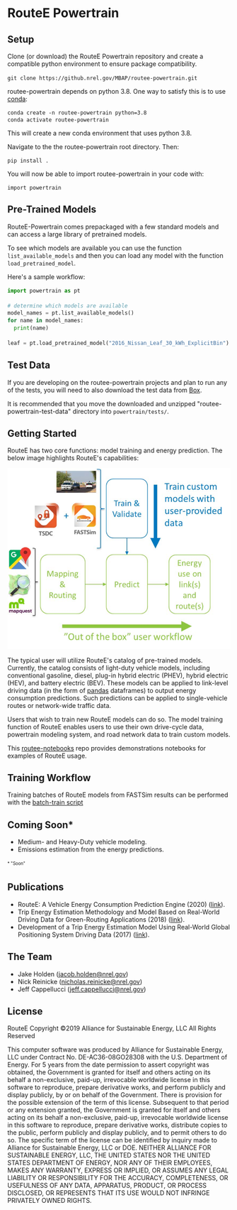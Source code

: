 # RouteE Powertrain

## Setup
Clone (or download) the RouteE Powertrain repository and create a compatible python environment to ensure package compatibility.

`git clone https://github.nrel.gov/MBAP/routee-powertrain.git`


routee-powertrain depends on python 3.8. One way to satisfy this is to use [conda](https://conda.io/docs/):
```
conda create -n routee-powertrain python=3.8 
conda activate routee-powertrain
```
This will create a new conda environment that uses python 3.8.

Navigate to the the routee-powertrain root directory. Then: 

```
pip install .
```

You will now be able to import routee-powertrain in your code with:
```
import powertrain
```

## Pre-Trained Models
RouteE-Powertrain comes prepackaged with a few standard models and can access a large library of pretrained models.

To see which models are available you can use the function `list_available_models` and then you can load any model
with the function `load_pretrained_model`. 

Here's a sample workflow:

```python
import powertrain as pt

# determine which models are available
model_names = pt.list_available_models()
for name in model_names:
  print(name)

leaf = pt.load_pretrained_model("2016_Nissan_Leaf_30_kWh_ExplicitBin")
```

## Test Data
If you are developing on the routee-powertrain projects and plan to run any of the tests, you will need to also download the test data from [Box](https://app.box.com/s/dm5w4mo56ej9jfmyo404kz98roz7jat7). 

It is recommended that you move the downloaded and unzipped "routee-powertrain-test-data" directory into ```powertrain/tests/```.

## Getting Started

RouteE has two core functions: model training and energy prediction. The below image highlights RouteE's capabilities: 

<img src="docs/wiki_imgs/routee_workflow.jpg">

The typical user will utilize RouteE's catalog of pre-trained models. Currently, the 
catalog consists of light-duty vehicle models, including conventional gasoline, diesel, plug-in hybrid electric (PHEV), 
hybrid electric (HEV), and battery electric (BEV). These models can be applied to link-level driving data (in the form 
of [pandas](https://pandas.pydata.org/) dataframes) to output energy consumption predictions. Such predictions can be 
applied to single-vehicle routes or network-wide traffic data.

Users that wish to train new RouteE models can do so. The model training function of RouteE enables users to use their 
own drive-cycle data, powertrain modeling system, and road network data to train custom models. 

This [routee-notebooks](https://github.nrel.gov/MBAP/routee-notebooks) repo provides demonstrations notebooks for 
examples of RouteE usage. 

## Training Workflow
Training batches of RouteE models from FASTSim results can be performed with the [batch-train script](https://github.nrel.gov/MBAP/routee-powertrain/tree/master/scripts/batch-train) 

## Coming Soon*
* Medium- and Heavy-Duty vehicle modeling.
* Emissions estimation from the energy predictions.

<sub><sup>* "Soon"</sup></sub>

## Publications

* RouteE: A Vehicle Energy Consumption Prediction Engine (2020) ([link](https://saemobilus.sae.org/content/2020-01-0939)).
* Trip Energy Estimation Methodology and Model Based on Real-World Driving Data for Green-Routing Applications (2018) ([link](https://doi.org/10.1177/0361198118798286)).
* Development of a Trip Energy Estimation Model Using Real-World Global Positioning System Driving Data (2017) ([link](https://www.osti.gov/servlets/purl/1393793)).

## The Team

* Jake Holden (<jacob.holden@nrel.gov>)
* Nick Reinicke (<nicholas.reinicke@nrel.gov>)
* Jeff Cappellucci (<jeff.cappellucci@nrel.gov>)

## License
RouteE Copyright ©2019   Alliance for Sustainable Energy, LLC All Rights Reserved
 
This computer software was produced by Alliance for Sustainable Energy, LLC under Contract No. DE-AC36-08GO28308 with the U.S. Department of Energy. For 5 years from the date permission to assert copyright was obtained, the Government is granted for itself and others acting on its behalf a non-exclusive, paid-up, irrevocable worldwide license in this software to reproduce, prepare derivative works, and perform publicly and display publicly, by or on behalf of the Government. There is provision for the possible extension of the term of this license.
Subsequent to that period or any extension granted, the Government is granted for itself and others acting on its behalf a non-exclusive, paid-up, irrevocable worldwide license in this software to reproduce, prepare derivative works, distribute copies to the public, perform publicly and display publicly, and to permit others to do so. The specific term of the license can be identified by inquiry made to Alliance for Sustainable Energy, LLC or DOE. NEITHER ALLIANCE FOR SUSTAINABLE ENERGY, LLC, THE UNITED STATES NOR THE UNITED STATES DEPARTMENT OF ENERGY, NOR ANY OF THEIR EMPLOYEES, MAKES ANY WARRANTY, EXPRESS OR IMPLIED, OR ASSUMES ANY LEGAL LIABILITY OR RESPONSIBILITY FOR THE ACCURACY, COMPLETENESS, OR USEFULNESS OF ANY DATA, APPARATUS, PRODUCT, OR PROCESS DISCLOSED, OR REPRESENTS THAT ITS USE WOULD NOT INFRINGE PRIVATELY OWNED RIGHTS.
